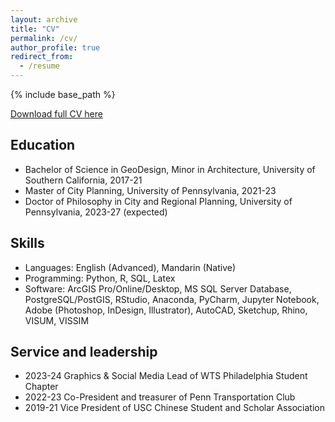 ```yaml
---
layout: archive
title: "CV"
permalink: /cv/
author_profile: true
redirect_from:
  - /resume
---
```


{% include base_path %}

[Download full CV here](../../files/CV_JasmineWu.pdf)

Education
---
* Bachelor of Science in GeoDesign, Minor in Architecture, University of Southern California, 2017-21
* Master of City Planning, University of Pennsylvania, 2021-23
* Doctor of Philosophy in City and Regional Planning, University of Pennsylvania, 2023-27 (expected)

  
Skills
---
* Languages: English (Advanced), Mandarin (Native)
* Programming: Python, R, SQL, Latex
* Software: ArcGIS Pro/Online/Desktop, MS SQL Server Database, PostgreSQL/PostGIS, RStudio, Anaconda, PyCharm, Jupyter Notebook, Adobe (Photoshop, InDesign, Illustrator), AutoCAD, Sketchup, Rhino, VISUM, VISSIM


Service and leadership
---
* 2023-24 Graphics & Social Media Lead of WTS Philadelphia Student Chapter
* 2022-23 Co-President and treasurer of Penn Transportation Club
* 2019-21 Vice President of USC Chinese Student and Scholar Association